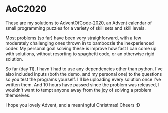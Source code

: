 # AoC2020
These are my solutions to AdventOfCode-2020, an Advent calendar of small programming puzzles for a variety of skill sets and skill levels.

Most problems (so far) have been very straighforward, with a few moderately challenging ones thrown in to bamboozle the inexperienced coder.
My personal goal solving these is improve how fast I can come up with solutions, without resorting to spaghetti code, or an otherwise rigid solution.

So far (day 11), I havn't had to use any dependencies other than python. I've also included inputs (both the demo, and my personal one) to the questions so you test the programs yourself. I'll be uploading every solution once I've written them. And 10 hours have passed since the problem was released, I wouldn't want to tempt anyone away from the joy of solving a problem themselves.

I hope you lovely Advent, and a meaningful Christmas! Cheers :D
